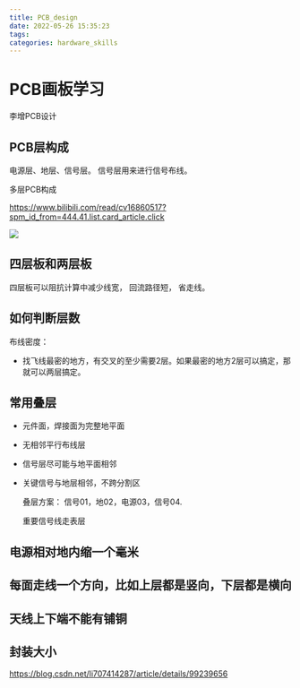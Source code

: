 ```yaml
---
title: PCB_design
date: 2022-05-26 15:35:23
tags:
categories: hardware_skills 
---
```

# PCB画板学习
李增PCB设计

## PCB层构成
电源层、地层、信号层。
信号层用来进行信号布线。

多层PCB构成

https://www.bilibili.com/read/cv16860517?spm_id_from=444.41.list.card_article.click

![](https://cdn.jsdelivr.net/gh/JC-GGBond/image-JC@master/SDR_project/微信截图_20220526153845.2z2vr4qj19o0.webp)

## 四层板和两层板
四层板可以阻抗计算中减少线宽，
回流路径短，
省走线。

## 如何判断层数
布线密度：
* 找飞线最密的地方，有交叉的至少需要2层。如果最密的地方2层可以搞定，那就可以两层搞定。

## 常用叠层
* 元件面，焊接面为完整地平面
* 无相邻平行布线层
* 信号层尽可能与地平面相邻
* 关键信号与地层相邻，不跨分割区
  

  叠层方案：
  信号01，地02，电源03，信号04.

  重要信号线走表层

## 电源相对地内缩一个毫米

## 每面走线一个方向，比如上层都是竖向，下层都是横向

## 天线上下端不能有铺铜

## 封装大小
https://blog.csdn.net/li707414287/article/details/99239656